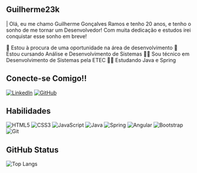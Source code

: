 ## Guilherme23k

| Olá, eu me chamo Guilherme Gonçalves Ramos e tenho 20 anos, e tenho o sonho de me tornar um Desenvolvedor! Com muita dedicação e estudos irei conquistar esse sonho em breve!

   🔭 Estou à procura de uma oportunidade na área de desenvolvimento
   🌱 Estou cursando Análise e Desenvolvimento de Sistemas
   👨‍🎓 Sou técnico em Desenvolvimento de Sistemas pela ETEC
   👨‍💻 Estudando Java e Spring

## Conecte-se Comigo!!

[![LinkedIn](https://img.shields.io/badge/LinkedIn-000?style=for-the-badge&logo=linkedin&logoColor=0E76A8)](https://www.linkedin.com/in/guilherme23k/)
[![GitHub](https://img.shields.io/badge/Github-000?style=for-the-badge&logo=github&logoColor=white)](https://github.com/Guilherme23k)

## Habilidades

![HTML5](https://img.shields.io/badge/HTML5-000?style=for-the-badge&logo=html5)
![CSS3](https://img.shields.io/badge/CSS3-000?style=for-the-badge&logo=css3&logoColor=264CE4)
![JavaScript](https://img.shields.io/badge/JavaScript-000?style=for-the-badge&logo=javascript)
![Java](https://img.shields.io/badge/java-000.svg?style=for-the-badge&logo=openjdk&logoColor=orange)
![Spring](https://img.shields.io/badge/spring-000.svg?style=for-the-badge&logo=spring&logoColor=#6db23e)
![Angular](https://img.shields.io/badge/Angular-000?style=for-the-badge&logo=angular&logoColor=e34f26)
![Bootstrap](https://img.shields.io/badge/-boostrap-000?style=for-the-badge&logo=bootstrap&labelColor=000)
![Git](https://img.shields.io/badge/GIT-000?style=for-the-badge&logo=git&logoColor=#e54d30)

## GitHub Status

![Top Langs](https://github-readme-stats-git-masterrstaa-rickstaa.vercel.app/api/top-langs/?username=guilherme23k&bg_color=000&border_color=30A3DC&title_color=E94D5F&text_color=FFF)
